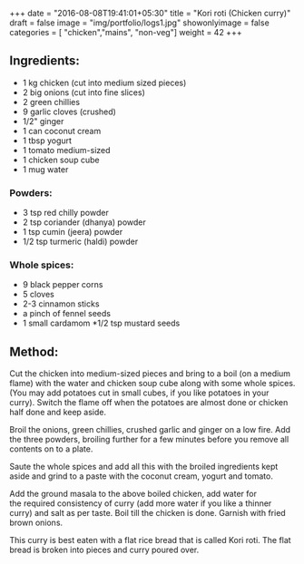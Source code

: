 +++
date = "2016-08-08T19:41:01+05:30"
title = "Kori roti (Chicken curry)"
draft = false
image = "img/portfolio/logs1.jpg"
showonlyimage = false
categories = [ "chicken","mains", "non-veg"] 
weight = 42
+++


<!--more-->

## Ingredients:

  - 1 kg chicken (cut into medium sized pieces)
  - 2 big onions (cut into fine slices)
  - 2 green chillies
  - 9 garlic cloves (crushed)
  - 1/2" ginger
  - 1 can coconut cream
  - 1 tbsp yogurt
  - 1 tomato medium-sized
  - 1 chicken soup cube
  - 1 mug water

### Powders:

  - 3 tsp red chilly powder
  - 2 tsp coriander (dhanya) powder
  - 1 tsp cumin (jeera) powder
  - 1/2 tsp turmeric (haldi) powder

### Whole spices:

  - 9 black pepper corns
  - 5 cloves
  - 2-3 cinnamon sticks
  - a pinch of fennel seeds
  - 1 small cardamom \*1/2 tsp mustard seeds

## Method:

Cut the chicken into medium-sized pieces and bring to a boil (on a
medium flame) with the water and chicken soup cube along with some whole
spices. (You may add potatoes cut in small cubes, if you like potatoes
in your curry). Switch the flame off when the potatoes are almost done
or chicken half done and keep aside.

Broil the onions, green chillies, crushed garlic and ginger on a low
fire. Add the three powders, broiling further for a few minutes before
you remove all contents on to a plate.

Saute the whole spices and add all this with the broiled ingredients
kept aside and grind to a paste with the coconut cream, yogurt and
tomato.

Add the ground masala to the above boiled chicken, add water for  
the required consistency of curry (add more water if you like a thinner
curry) and salt as per taste. Boil till the chicken is done. Garnish
with fried brown onions.

This curry is best eaten with a flat rice bread that is called Kori
roti. The flat bread is broken into pieces and curry poured over.

